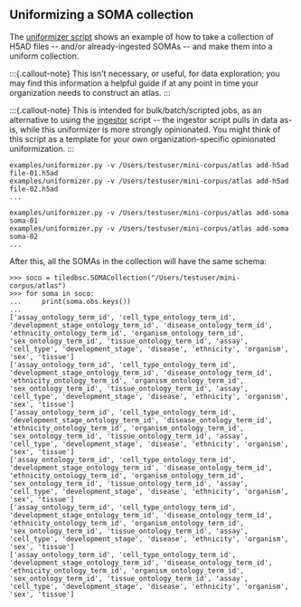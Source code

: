 ## Uniformizing a SOMA collection

The [uniformizer script](../examples/uniformizer.py) shows an example of how to take a collection
of H5AD files -- and/or already-ingested SOMAs -- and make them into a uniform collection.

:::{.callout-note}
This isn't necessary, or useful, for data exploration; you may find this information a helpful
guide if at any point in time your organization needs to construct an atlas.
:::

:::{.callout-note}
This is intended for bulk/batch/scripted jobs, as an alternative to using the
[ingestor](../tools/ingestor) script -- the ingestor script pulls in data as-is, while this
uniformizer is more strongly opinionated. You might think of this script as a template for your own
organization-specific opinionated uniformization.
:::

```
examples/uniformizer.py -v /Users/testuser/mini-corpus/atlas add-h5ad file-01.h5ad
examples/uniformizer.py -v /Users/testuser/mini-corpus/atlas add-h5ad file-02.h5ad
...
```

```
examples/uniformizer.py -v /Users/testuser/mini-corpus/atlas add-soma soma-01
examples/uniformizer.py -v /Users/testuser/mini-corpus/atlas add-soma soma-02
...
```

After this, all the SOMAs in the collection will have the same schema:

```
>>> soco = tiledbsc.SOMACollection("/Users/testuser/mini-corpus/atlas")
>>> for soma in soco:
...     print(soma.obs.keys())
...
['assay_ontology_term_id', 'cell_type_ontology_term_id', 'development_stage_ontology_term_id', 'disease_ontology_term_id', 'ethnicity_ontology_term_id', 'organism_ontology_term_id', 'sex_ontology_term_id', 'tissue_ontology_term_id', 'assay', 'cell_type', 'development_stage', 'disease', 'ethnicity', 'organism', 'sex', 'tissue']
['assay_ontology_term_id', 'cell_type_ontology_term_id', 'development_stage_ontology_term_id', 'disease_ontology_term_id', 'ethnicity_ontology_term_id', 'organism_ontology_term_id', 'sex_ontology_term_id', 'tissue_ontology_term_id', 'assay', 'cell_type', 'development_stage', 'disease', 'ethnicity', 'organism', 'sex', 'tissue']
['assay_ontology_term_id', 'cell_type_ontology_term_id', 'development_stage_ontology_term_id', 'disease_ontology_term_id', 'ethnicity_ontology_term_id', 'organism_ontology_term_id', 'sex_ontology_term_id', 'tissue_ontology_term_id', 'assay', 'cell_type', 'development_stage', 'disease', 'ethnicity', 'organism', 'sex', 'tissue']
['assay_ontology_term_id', 'cell_type_ontology_term_id', 'development_stage_ontology_term_id', 'disease_ontology_term_id', 'ethnicity_ontology_term_id', 'organism_ontology_term_id', 'sex_ontology_term_id', 'tissue_ontology_term_id', 'assay', 'cell_type', 'development_stage', 'disease', 'ethnicity', 'organism', 'sex', 'tissue']
['assay_ontology_term_id', 'cell_type_ontology_term_id', 'development_stage_ontology_term_id', 'disease_ontology_term_id', 'ethnicity_ontology_term_id', 'organism_ontology_term_id', 'sex_ontology_term_id', 'tissue_ontology_term_id', 'assay', 'cell_type', 'development_stage', 'disease', 'ethnicity', 'organism', 'sex', 'tissue']
['assay_ontology_term_id', 'cell_type_ontology_term_id', 'development_stage_ontology_term_id', 'disease_ontology_term_id', 'ethnicity_ontology_term_id', 'organism_ontology_term_id', 'sex_ontology_term_id', 'tissue_ontology_term_id', 'assay', 'cell_type', 'development_stage', 'disease', 'ethnicity', 'organism', 'sex', 'tissue']
```
